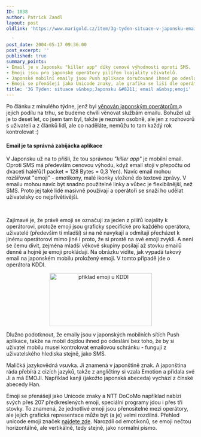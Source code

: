 ```yaml
---
ID: 1038
author: Patrick Zandl
layout: post
oldlink: 'https://www.marigold.cz/item/3g-tyden-situace-v-japonsku-email-a-emoji

  '
post_date: 2004-05-17 09:36:00
post_excerpt: ''
published: true
summary_points:
- Email je v Japonsku "killer app" díky cenové výhodnosti oproti SMS.
- Emoji jsou pro japonské operátory pilířem loajality uživatelů.
- Japonské mobilní emaily jsou Push aplikace doručované ihned po odeslání.
- Emoji se přenášejí jako Unicode znaky, ale grafika se liší dle operátora.
title: '3G Týden: situace v&nbsp;Japonsku &#8211; email a&nbsp;emoji'
---
```


<p>
Po článku z minulého týdne, jenž byl <A href="/zprava.html?cislo=28302">věnován japonským operátorům </A>a jejich podílu na trhu, se budeme chvíli věnovat službám emailu. Bohužel už je to deset let, co jsem tam byl, takže je neznám osobně, ale jen z rozhovorů s uživateli a z článků lidí, ale co naděláte, nemůžu to tam každý rok kontrolovat :)</p>

<H4>Email je ta správná zabíjácka aplikace</H4>
<p>
V Japonsku už na to přišli, že tou správnou <EM>"killer app"</EM> je mobilní email. Oproti SMS má především cenovou výhodu, když email stojí v přepočtu od dvaceti haléřů(1 packet = 128 Bytes = 0,3 Yen). Navíc email mohou rozšiřovat "emoji" - emotikony, malé ikonky vložené do textové zprávy. V emailu mohou navíc být snadno použitelné linky a vůbec je flexibilnější, než SMS. Proto jej také lidé masivně používají a operátoři se snaží ho udělat uživatelsky co nejpřívětivější. </p>

<p>
&#160;</p>

<p>
Zajímavé je, že právě emoji se označují za jeden z pilířů loajality k operátorovi, protože emoji jsou graficky specifické pro každého operátora, uživatelé (především ti mladší) si na ně navykají a odmítají přecházet k jinému operátorovi mimo jiné i proto, že si prostě na své emoji zvykli. A není se čemu divit, zejména mladší věkové skupiny posílají až stovku emailů denně a hojně je emoji prokládají. Na obrázku vidíte, jak vypadá takový email na japonském mobilu proložený emoji. V tomto případě jde o operátora KDDI.&#160;</p>

<P align=center><IMG height=142 alt="příklad emoji u KDDI" src="/wp-content/uploads/emoji-kddi.gif" width=273 align=center></p>

<p>
Dlužno podotknout, že emaily jsou v japonských mobilních sítích Push aplikace, takže na mobil dojdou ihned po odeslání bez toho, že by si uživatel mobilu musel kontrolovat emailovou schránku - fungují z uživatelského hlediska stejně, jako SMS. </p>

<p>
Maličká jazykovědná vsuvka. Ji znamená v japonštině znak. A japonština ráda přebírá z cizích jazyků, takže z angličtiny si vzala Emotion a přidala své Ji a má EMOJI. Například kanji (jakožto japonská abeceda) vychází z čínské abecedy Han. </p>

<p>
Emoji se přenášejí jako Unicode znaky a NTT DoCoMo například nabízí svých přes 207 předkreslených emoji, speciální programy jdou i přes tři stovky. To znamená, že jednotlivé emoji jsou přenositelné mezi operátory, ale jejich grafická representace může být (a je) velmi rozdílná. Přehled unicode emoji značek <A href="http://pukupi.com/big/resources/emoji/">najdete zde</A>. Narozdíl od emotikonů, se emoji nečtou horizontálně, ale vertikálně, tedy stejně, jako normální písmo.</p>